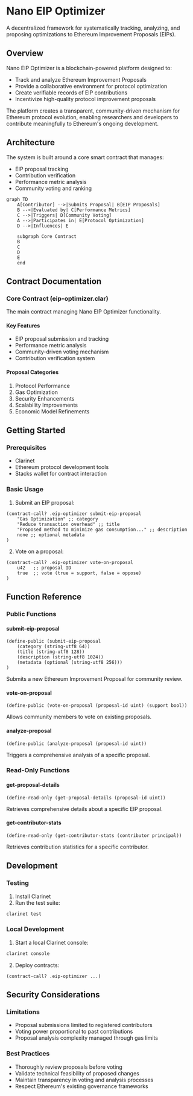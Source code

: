 # Nano EIP Optimizer

A decentralized framework for systematically tracking, analyzing, and proposing optimizations to Ethereum Improvement Proposals (EIPs).

## Overview

Nano EIP Optimizer is a blockchain-powered platform designed to:
- Track and analyze Ethereum Improvement Proposals
- Provide a collaborative environment for protocol optimization
- Create verifiable records of EIP contributions
- Incentivize high-quality protocol improvement proposals

The platform creates a transparent, community-driven mechanism for Ethereum protocol evolution, enabling researchers and developers to contribute meaningfully to Ethereum's ongoing development.

## Architecture

The system is built around a core smart contract that manages:
- EIP proposal tracking
- Contribution verification
- Performance metric analysis
- Community voting and ranking

```mermaid
graph TD
    A[Contributor] -->|Submits Proposal| B[EIP Proposals]
    B -->|Evaluated by| C[Performance Metrics]
    C -->|Triggers| D[Community Voting]
    A -->|Participates in| E[Protocol Optimization]
    D -->|Influences| E
    
    subgraph Core Contract
    B
    C
    D
    E
    end
```

## Contract Documentation

### Core Contract (eip-optimizer.clar)

The main contract managing Nano EIP Optimizer functionality.

#### Key Features
- EIP proposal submission and tracking
- Performance metric analysis
- Community-driven voting mechanism
- Contribution verification system

#### Proposal Categories
1. Protocol Performance
2. Gas Optimization
3. Security Enhancements
4. Scalability Improvements
5. Economic Model Refinements

## Getting Started

### Prerequisites
- Clarinet
- Ethereum protocol development tools
- Stacks wallet for contract interaction

### Basic Usage

1. Submit an EIP proposal:
```clarity
(contract-call? .eip-optimizer submit-eip-proposal 
    "Gas Optimization" ;; category
    "Reduce transaction overhead" ;; title
    "Proposed method to minimize gas consumption..." ;; description
    none ;; optional metadata
)
```

2. Vote on a proposal:
```clarity
(contract-call? .eip-optimizer vote-on-proposal 
    u42   ;; proposal ID
    true  ;; vote (true = support, false = oppose)
)
```

## Function Reference

### Public Functions

#### submit-eip-proposal
```clarity
(define-public (submit-eip-proposal 
    (category (string-utf8 64)) 
    (title (string-utf8 128)) 
    (description (string-utf8 1024)) 
    (metadata (optional (string-utf8 256)))
)
```
Submits a new Ethereum Improvement Proposal for community review.

#### vote-on-proposal
```clarity
(define-public (vote-on-proposal (proposal-id uint) (support bool))
```
Allows community members to vote on existing proposals.

#### analyze-proposal
```clarity
(define-public (analyze-proposal (proposal-id uint))
```
Triggers a comprehensive analysis of a specific proposal.

### Read-Only Functions

#### get-proposal-details
```clarity
(define-read-only (get-proposal-details (proposal-id uint))
```
Retrieves comprehensive details about a specific EIP proposal.

#### get-contributor-stats
```clarity
(define-read-only (get-contributor-stats (contributor principal))
```
Retrieves contribution statistics for a specific contributor.

## Development

### Testing
1. Install Clarinet
2. Run the test suite:
```bash
clarinet test
```

### Local Development
1. Start a local Clarinet console:
```bash
clarinet console
```
2. Deploy contracts:
```clarity
(contract-call? .eip-optimizer ...)
```

## Security Considerations

### Limitations
- Proposal submissions limited to registered contributors
- Voting power proportional to past contributions
- Proposal analysis complexity managed through gas limits

### Best Practices
- Thoroughly review proposals before voting
- Validate technical feasibility of proposed changes
- Maintain transparency in voting and analysis processes
- Respect Ethereum's existing governance frameworks